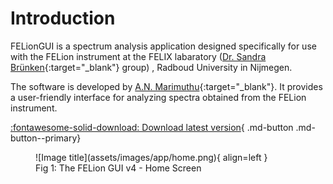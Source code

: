 # Introduction

FELionGUI is a spectrum analysis application designed specifically for use with the FELion instrument at the FELIX labaratory ([Dr. Sandra Brünken](https://www.bruenken.de/){:target="_blank"} group) , Radboud University in Nijmegen.

The software is developed by [A.N. Marimuthu](https://github.com/aravindhnivas){:target="_blank"}. It provides a user-friendly interface for analyzing spectra obtained from the FELion instrument.

[:fontawesome-solid-download: Download latest version](https://github.com/aravindhnivas/felion_gui_v4/releases/download/v4.0.8/felion_gui_v4_4.0.8_x64_en-US.msi.zip){ .md-button .md-button--primary}

<figure markdown>
  ![Image title](assets/images/app/home.png){ align=left }
  <figcaption>Fig 1: The FELion GUI v4 - Home Screen</figcaption>
</figure>
